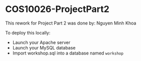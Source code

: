 # COS10026-ProjectPart2
This rework for Project Part 2 was done by: Nguyen Minh Khoa

To deploy this locally:
- Launch your Apache server
- Launch your MySQL database
- Import workshop.sql into a database named `workshop`
